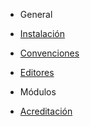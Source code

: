 <!-- docs/_sidebar.md -->
* General

 * [Instalación](/)
 * [Convenciones](/convenciones.md)
 * [Editores](/editores.md)

* Módulos

 * [Acreditación](/modulos/acreditacion/)
